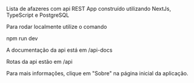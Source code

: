 <p>
Lista de afazeres com api REST
App construído utilizando NextJs, TypeScript e PostgreSQL
</p>
<p>
Para rodar localmente utilize o comando
</p>
<p>
npm run dev
</p>
<p>
A documentação da api está em /api-docs
</p>
<p>
Rotas da api estão em /api
</p>
<p>
Para mais informações, clique em "Sobre" na página inicial da aplicação.
</p>
